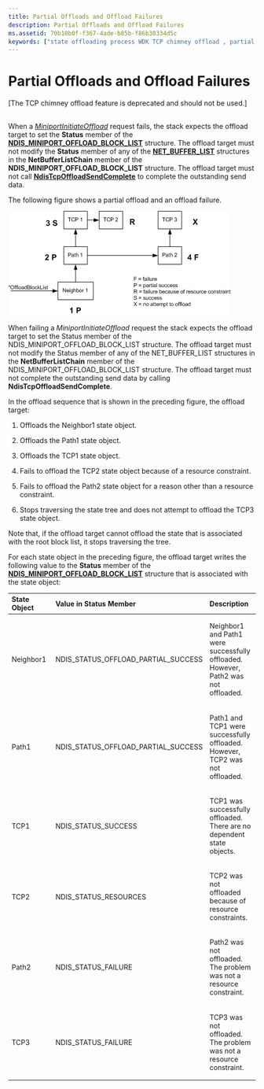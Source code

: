 ```yaml
---
title: Partial Offloads and Offload Failures
description: Partial Offloads and Offload Failures
ms.assetid: 70b10b0f-f367-4ade-b85b-f86b30334d5c
keywords: ["state offloading process WDK TCP chimney offload , partial offloads", "offloading state process WDK TCP chimney offload , partial offloads", "partial offloads WDK TCP chimney offload", "failed offloads WDK TCP chimney offload", "state offloading process WDK TCP chimney offload , failed offloads", "offloading state process WDK TCP chimney offload , failed offloads"]
---
```


# Partial Offloads and Offload Failures


\[The TCP chimney offload feature is deprecated and should not be used.\]

## <a href="" id="ddk-partial-offloads-and-offload-failures-ng"></a>


When a [*MiniportInitiateOffload*](https://msdn.microsoft.com/library/windows/hardware/ff559393) request fails, the stack expects the offload target to set the **Status** member of the [**NDIS\_MINIPORT\_OFFLOAD\_BLOCK\_LIST**](https://msdn.microsoft.com/library/windows/hardware/ff566469) structure. The offload target must not modify the **Status** member of any of the [**NET\_BUFFER\_LIST**](https://msdn.microsoft.com/library/windows/hardware/ff568388) structures in the **NetBufferListChain** member of the **NDIS\_MINIPORT\_OFFLOAD\_BLOCK\_LIST** structure. The offload target must not call [**NdisTcpOffloadSendComplete**](https://msdn.microsoft.com/library/windows/hardware/ff564609) to complete the outstanding send data.

The following figure shows a partial offload and an offload failure.

![diagram illustrating a partial offload and an offload failure](images/failure-case.png)

When failing a *MiniportInitiateOffload* request the stack expects the offload target to set the Status member of the NDIS\_MINIPORT\_OFFLOAD\_BLOCK\_LIST structure. The offload target must not modify the Status member of any of the NET\_BUFFER\_LIST structures in the **NetBufferListChain** member of the NDIS\_MINIPORT\_OFFLOAD\_BLOCK\_LIST structure. The offload target must not complete the outstanding send data by calling **NdisTcpOffloadSendComplete**.

In the offload sequence that is shown in the preceding figure, the offload target:

1.  Offloads the Neighbor1 state object.

2.  Offloads the Path1 state object.

3.  Offloads the TCP1 state object.

4.  Fails to offload the TCP2 state object because of a resource constraint.

5.  Fails to offload the Path2 state object for a reason other than a resource constraint.

6.  Stops traversing the state tree and does not attempt to offload the TCP3 state object.

Note that, if the offload target cannot offload the state that is associated with the root block list, it stops traversing the tree.

For each state object in the preceding figure, the offload target writes the following value to the **Status** member of the [**NDIS\_MINIPORT\_OFFLOAD\_BLOCK\_LIST**](https://msdn.microsoft.com/library/windows/hardware/ff566469) structure that is associated with the state object:

<table>
<colgroup>
<col width="33%" />
<col width="33%" />
<col width="33%" />
</colgroup>
<thead>
<tr class="header">
<th align="left">State Object</th>
<th align="left">Value in Status Member</th>
<th align="left">Description</th>
</tr>
</thead>
<tbody>
<tr class="odd">
<td align="left"><p>Neighbor1</p></td>
<td align="left"><p>NDIS_STATUS_OFFLOAD_PARTIAL_SUCCESS</p></td>
<td align="left"><p>Neighbor1 and Path1 were successfully offloaded. However, Path2 was not offloaded.</p></td>
</tr>
<tr class="even">
<td align="left"><p>Path1</p></td>
<td align="left"><p>NDIS_STATUS_OFFLOAD_PARTIAL_SUCCESS</p></td>
<td align="left"><p>Path1 and TCP1 were successfully offloaded. However, TCP2 was not offloaded.</p></td>
</tr>
<tr class="odd">
<td align="left"><p>TCP1</p></td>
<td align="left"><p>NDIS_STATUS_SUCCESS</p></td>
<td align="left"><p>TCP1 was successfully offloaded. There are no dependent state objects.</p></td>
</tr>
<tr class="even">
<td align="left"><p>TCP2</p></td>
<td align="left"><p>NDIS_STATUS_RESOURCES</p></td>
<td align="left"><p>TCP2 was not offloaded because of resource constraints.</p></td>
</tr>
<tr class="odd">
<td align="left"><p>Path2</p></td>
<td align="left"><p>NDIS_STATUS_FAILURE</p></td>
<td align="left"><p>Path2 was not offloaded. The problem was not a resource constraint.</p></td>
</tr>
<tr class="even">
<td align="left"><p>TCP3</p></td>
<td align="left"><p>NDIS_STATUS_FAILURE</p></td>
<td align="left"><p>TCP3 was not offloaded. The problem was not a resource constraint.</p></td>
</tr>
</tbody>
</table>

 

 

 





